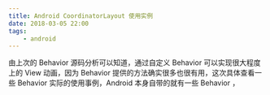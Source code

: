 ```yaml
---
title: Android CoordinatorLayout 使用实例
date: 2018-03-05 22:00
tags:
	- android
---
```


由上次的 Behavior 源码分析可以知道，通过自定义 Behavior 可以实现很大程度上的 View 动画，因为 Behavior 提供的方法确实很多也很有用，这次具体查看一些 Behavior 实际的使用事例，Android 本身自带的就有一些 Behavior ，